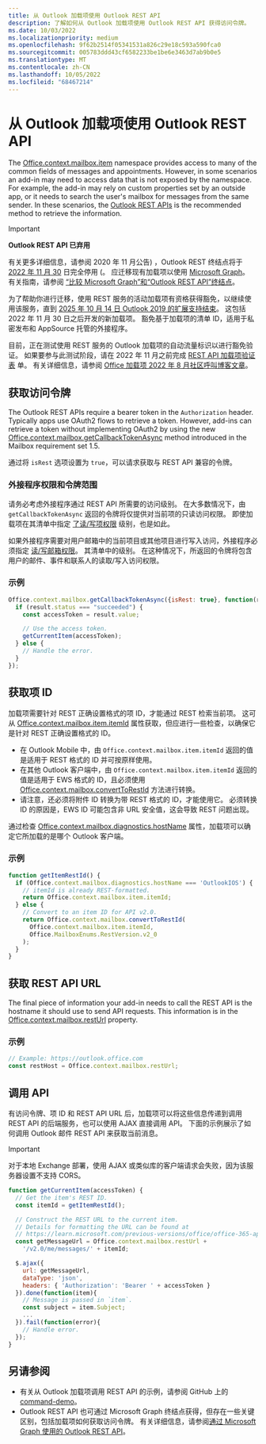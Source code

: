 ```yaml
---
title: 从 Outlook 加载项使用 Outlook REST API
description: 了解如何从 Outlook 加载项使用 Outlook REST API 获得访问令牌。
ms.date: 10/03/2022
ms.localizationpriority: medium
ms.openlocfilehash: 9f62b2514f05341531a826c29e18c593a590fca0
ms.sourcegitcommit: 005783ddd43cf6582233be1be6e3463d7ab9b0e5
ms.translationtype: MT
ms.contentlocale: zh-CN
ms.lasthandoff: 10/05/2022
ms.locfileid: "68467214"
---
```

# <a name="use-the-outlook-rest-apis-from-an-outlook-add-in"></a>从 Outlook 加载项使用 Outlook REST API

The [Office.context.mailbox.item](/javascript/api/requirement-sets/outlook/preview-requirement-set/office.context.mailbox.item) namespace provides access to many of the common fields of messages and appointments. However, in some scenarios an add-in may need to access data that is not exposed by the namespace. For example, the add-in may rely on custom properties set by an outside app, or it needs to search the user's mailbox for messages from the same sender. In these scenarios, the [Outlook REST APIs](/outlook/rest) is the recommended method to retrieve the information.

> [!IMPORTANT]
> **Outlook REST API 已弃用**
>
> 有关更多详细信息，请参阅 2020 年 11 月公告) ，Outlook REST 终结点将于 [2022 年 11 月 30](https://developer.microsoft.com/graph/blogs/outlook-rest-api-v2-0-deprecation-notice/) 日完全停用 (。 应迁移现有加载项以使用 [Microsoft Graph](/outlook/rest#outlook-rest-api-via-microsoft-graph)。 有关指南，请参阅 [“比较 Microsoft Graph”和“Outlook REST API”终结点](/outlook/rest/compare-graph)。
>
> 为了帮助你进行迁移，使用 REST 服务的活动加载项有资格获得豁免，以继续使用该服务，直到 [2025 年 10 月 14 日 Outlook 2019 的扩展支持结束](/lifecycle/end-of-support/end-of-support-2025)。 这包括 2022 年 11 月 30 日之后开发的新加载项。 豁免基于加载项的清单 ID，适用于私密发布和 AppSource 托管的外接程序。
>
> 目前，正在测试使用 REST 服务的 Outlook 加载项的自动流量标识以进行豁免验证。 如果要参与此测试阶段，请在 2022 年 11 月之前完成 [REST API 加载项验证表](https://aka.ms/RESTCheck) 单。 有关详细信息，请参阅 [Office 加载项 2022 年 8 月社区呼叫博客文章](https://pnp.github.io/blog/office-add-ins-community-call/2022-08-10/)。

## <a name="get-an-access-token"></a>获取访问令牌

The Outlook REST APIs require a bearer token in the `Authorization` header. Typically apps use OAuth2 flows to retrieve a token. However, add-ins can retrieve a token without implementing OAuth2 by using the new [Office.context.mailbox.getCallbackTokenAsync](/javascript/api/requirement-sets/outlook/preview-requirement-set/office.context.mailbox#methods) method introduced in the Mailbox requirement set 1.5.

通过将 `isRest` 选项设置为 `true`，可以请求获取与 REST API 兼容的令牌。

### <a name="add-in-permissions-and-token-scope"></a>外接程序权限和令牌范围

请务必考虑外接程序通过 REST API 所需要的访问级别。 在大多数情况下，由 `getCallbackTokenAsync` 返回的令牌将仅提供对当前项的只读访问权限。 即使加载项在其清单中指定 [了读/写项权限](understanding-outlook-add-in-permissions.md#readwrite-item-permission) 级别，也是如此。

如果外接程序需要对用户邮箱中的当前项目或其他项目进行写入访问，外接程序必须指定 [读/写邮箱权限](understanding-outlook-add-in-permissions.md#readwrite-mailbox-permission)。
其清单中的级别。 在这种情况下，所返回的令牌将包含用户的邮件、事件和联系人的读取/写入访问权限。

### <a name="example"></a>示例

```js
Office.context.mailbox.getCallbackTokenAsync({isRest: true}, function(result){
  if (result.status === "succeeded") {
    const accessToken = result.value;

    // Use the access token.
    getCurrentItem(accessToken);
  } else {
    // Handle the error.
  }
});
```

## <a name="get-the-item-id"></a>获取项 ID

加载项需要针对 REST 正确设置格式的项 ID，才能通过 REST 检索当前项。 这可从 [Office.context.mailbox.item.itemId](/javascript/api/requirement-sets/outlook/preview-requirement-set/office.context.mailbox.item#properties) 属性获取，但应进行一些检查，以确保它是针对 REST 正确设置格式的 ID。

- 在 Outlook Mobile 中，由 `Office.context.mailbox.item.itemId` 返回的值是适用于 REST 格式的 ID 并可按原样使用。
- 在其他 Outlook 客户端中，由 `Office.context.mailbox.item.itemId` 返回的值是适用于 EWS 格式的 ID，且必须使用 [Office.context.mailbox.convertToRestId](/javascript/api/requirement-sets/outlook/preview-requirement-set/office.context.mailbox#methods) 方法进行转换。
- 请注意，还必须将附件 ID 转换为带 REST 格式的 ID，才能使用它。 必须转换 ID 的原因是，EWS ID 可能包含非 URL 安全值，这会导致 REST 问题出现。

通过检查 [Office.context.mailbox.diagnostics.hostName](/javascript/api/outlook/office.diagnostics#outlook-office-diagnostics-hostname-member) 属性，加载项可以确定它所加载的是哪个 Outlook 客户端。

### <a name="example"></a>示例

```js
function getItemRestId() {
  if (Office.context.mailbox.diagnostics.hostName === 'OutlookIOS') {
    // itemId is already REST-formatted.
    return Office.context.mailbox.item.itemId;
  } else {
    // Convert to an item ID for API v2.0.
    return Office.context.mailbox.convertToRestId(
      Office.context.mailbox.item.itemId,
      Office.MailboxEnums.RestVersion.v2_0
    );
  }
}
```

## <a name="get-the-rest-api-url"></a>获取 REST API URL

The final piece of information your add-in needs to call the REST API is the hostname it should use to send API requests. This information is in the [Office.context.mailbox.restUrl](/javascript/api/requirement-sets/outlook/preview-requirement-set/office.context.mailbox#properties) property.

### <a name="example"></a>示例

```js
// Example: https://outlook.office.com
const restHost = Office.context.mailbox.restUrl;
```

## <a name="call-the-api"></a>调用 API

有访问令牌、项 ID 和 REST API URL 后，加载项可以将这些信息传递到调用 REST API 的后端服务，也可以使用 AJAX 直接调用 API。 下面的示例展示了如何调用 Outlook 邮件 REST API 来获取当前消息。

> [!IMPORTANT]
> 对于本地 Exchange 部署，使用 AJAX 或类似库的客户端请求会失败，因为该服务器设置不支持 CORS。

```js
function getCurrentItem(accessToken) {
  // Get the item's REST ID.
  const itemId = getItemRestId();

  // Construct the REST URL to the current item.
  // Details for formatting the URL can be found at
  // https://learn.microsoft.com/previous-versions/office/office-365-api/api/version-2.0/mail-rest-operations#get-messages.
  const getMessageUrl = Office.context.mailbox.restUrl +
    '/v2.0/me/messages/' + itemId;

  $.ajax({
    url: getMessageUrl,
    dataType: 'json',
    headers: { 'Authorization': 'Bearer ' + accessToken }
  }).done(function(item){
    // Message is passed in `item`.
    const subject = item.Subject;
    ...
  }).fail(function(error){
    // Handle error.
  });
}
```

## <a name="see-also"></a>另请参阅

- 有关从 Outlook 加载项调用 REST API 的示例，请参阅 GitHub 上的 [command-demo](https://github.com/OfficeDev/outlook-add-in-command-demo)。
- Outlook REST API 也可通过 Microsoft Graph 终结点获得，但存在一些关键区别，包括加载项如何获取访问令牌。 有关详细信息，请参阅[通过 Microsoft Graph 使用的 Outlook REST API](/outlook/rest/index#outlook-rest-api-via-microsoft-graph)。
